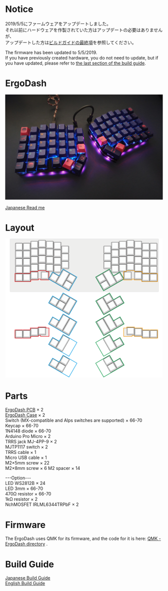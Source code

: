 # Notice

2019/5/5にファームウェアをアップデートしました。  
それ以前にハードウェアを作製されていた方はアップデートの必要はありませんが、  
アップデートした方は[ビルドガイドの最終項](https://github.com/omkbd/ErgoDash/blob/master/Doc/build.md#12-firmware%E3%81%AE%E6%9B%B8%E3%81%8D%E8%BE%BC%E3%81%BF)を参照してください。

The firmware has been updated to 5/5/2019.  
If you have previously created hardware, you do not need to update, but if you have updated, please refer to [the last section of the build guide](https://github.com/omkbd/ErgoDash/blob/master/Doc/build-en.md#12-firmware).

# ErgoDash

![ErgoDash](https://github.com/omkbd/picture/blob/master/Ergodash.jpg)

[Japanese Read me](https://github.com/omkbd/ErgoDash/blob/master/Doc/ergodash_jp.md)

# Layout

![layout](https://github.com/omkbd/picture/blob/master/ergodash-layout.png)

# Parts

[ErgoDash PCB](https://github.com/omkbd/ErgoDash/tree/master/PCB)
 × 2  
[ErgoDash Case](https://github.com/omkbd/ErgoDash/tree/master/Case)
 × 2  
Switch (MX-compatible and Alps switches are supported) × 66-70  
Keycap × 66-70  
1N4148 diode × 66-70  
Arduino Pro Micro × 2  
TRRS jack MJ-4PP-9 × 2  
MJTP1117 switch × 2  
TRRS cable × 1  
Micro USB cable × 1  
M2×5mm screw × 22  
M2×8mm screw × 6
M2 spacer × 14  

---Option---  
LED WS2812B × 24  
LED 3mm × 66-70  
470Ω resistor × 66-70  
1kΩ resistor × 2  
NchMOSFET IRLML6344TRPbF × 2  

# Firmware

The ErgoDash uses QMK for its firmware, and the code for it is here:
[QMK - ErgoDash directory](https://github.com/qmk/qmk_firmware/tree/master/keyboards/ergodash)
.  


# Build Guide

[Japanese Build Guide](https://github.com/omkbd/ErgoDash/blob/master/Doc/build.md)  
[English Build Guide](https://github.com/omkbd/ErgoDash/blob/master/Doc/build-en.md)
